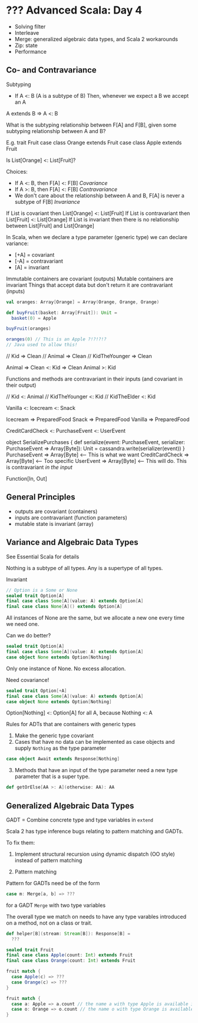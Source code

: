 # ??? Advanced Scala: Day 4

- Solving filter
- Interleave
- Merge: generalized algebraic data types, and Scala 2 workarounds
- Zip: state
- Performance

## Co- and Contravariance

Subtyping
- If A <: B (A is a subtype of B)
  Then, whenever we expect a B we accept an A
  
A extends B => A <: B

What is the subtyping relationship between F[A] and F[B], given some subtyping relationship between A and B?

E.g.
trait Fruit
case class Orange extends Fruit
case class Apple extends Fruit

Is List[Orange] <: List[Fruit]?


Choices:
- If A <: B, then F[A] <: F[B] *Covariance*
- If A >: B, then F[A] <: F[B] *Contravariance*
- We don't care about the relationship between A and B, F[A] is never a subtype of F[B] *Invariance*

If List is covariant then List[Orange] <: List[Fruit]
If List is contravariant then List[Fruit] <: List[Orange]
If List is invariant then there is no relationship between List[Fruit] and List[Orange]

In Scala, when we declare a type parameter (generic type) we can declare variance:
- [+A] = covariant
- [-A] = contravariant
- [A] = invariant

Immutable containers are covariant (outputs)
Mutable containers are invariant
Things that accept data but don't return it are contravariant (inputs)

```scala
val oranges: Array[Orange] = Array(Orange, Orange, Orange)

def buyFruit(basket: Array[Fruit]): Unit =
  basket(0) = Apple

buyFruit(oranges)

oranges(0) // This is an Apple ?!?!?!?
// Java used to allow this!
```

// Kid => Clean
// Animal => Clean
// KidTheYounger => Clean

Animal => Clean <: Kid => Clean
Animal >: Kid

Functions and methods are contravariant in their inputs (and covariant in their output)

// Kid <: Animal
// KidTheYounger <: Kid
// KidTheElder <: Kid

Vanilla <: Icecream <: Snack

Icecream => PreparedFood
Snack => PreparedFood
Vanilla => PreparedFood

CreditCardCheck <: PurchaseEvent <: UserEvent

object SerializePurchases {
  def serialize(event: PurchaseEvent, serializer: PurchaseEvent => Array[Byte]): Unit =
    cassandra.write(serializer(event))
}
PurchaseEvent => Array[Byte] <-- This is what we want
CreditCardCheck => Array[Byte] <-- Too specific
UserEvent => Array[Byte] <-- This will do. This is contravariant *in the input*

Function[In, Out]


## General Principles

- outputs are covariant (containers)
- inputs are contravariant (function parameters)
- mutable state is invariant (array)


## Variance and Algebraic Data Types

See Essential Scala for details

Nothing is a subtype of all types.
Any is a supertype of all types.

Invariant

```scala
// Option is a Some or None
sealed trait Option[A]
final case class Some[A](value: A) extends Option[A]
final case class None[A]() extends Option[A]

```

All instances of None are the same, but we allocate a new one every time we need one.

Can we do better?

```scala
sealed trait Option[A]
final case class Some[A](value: A) extends Option[A]
case object None extends Option[Nothing]
```

Only one instance of None. No excess allocation.

Need covariance!

```scala
sealed trait Option[+A]
final case class Some[A](value: A) extends Option[A]
case object None extends Option[Nothing]
```

Option[Nothing] <: Option[A] for all A, because Nothing <: A

Rules for ADTs that are containers with generic types
1. Make the generic type covariant
2. Cases that have no data can be implemented as case objects and supply `Nothing` as the type parameter
```scala
case object Await extends Response[Nothing]
```
3. Methods that have an input of the type parameter need a new type parameter that is a super type. 
```scala
def getOrElse[AA >: A](otherwise: AA): AA
```


## Generalized Algebraic Data Types

GADT = Combine concrete type and type variables in `extend`

Scala 2 has type inference bugs relating to pattern matching and GADTs.

To fix them:

1. Implement structural recursion using dynamic dispatch (OO style) instead of pattern matching

2. Pattern matching 

Pattern for GADTs need be of the form

```scala
case m: Merge[a, b] => ???
```

for a GADT `Merge` with two type variables

The overall type we match on needs to have any type varables introduced on a method, not on a class or trait.

```scala
def helper[B](stream: Stream[B]): Response[B] =
  ???
```


```scala
sealed trait Fruit
final case class Apple(count: Int) extends Fruit
final case class Orange(count: Int) extends Fruit

fruit match {
  case Apple(c) => ???
  case Orange(c) => ???
}

fruit match {
  case a: Apple => a.count // the name a with type Apple is available in the RHS
  case o: Orange => o.count // the name o with type Orange is available in the RHS
}
```
